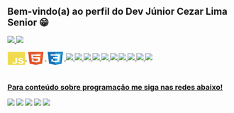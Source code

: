 ## Bem-vindo(a) ao perfil do Dev Júnior Cezar Lima Senior 😁

 <div>
   <a href="https://github.com/cezarlima">
   <img height="180em" src="https://github-readme-stats.vercel.app/api?username=cezarlima&show_icons=true&theme=tokyonight&include_all_commits=true&count_private=true"/>
   <img height="180em" src="https://github-readme-stats.vercel.app/api/top-langs/?username=cezarlima&layout=compact&langs_count=6&theme=tokyonight"/>
</div>
    
<div style="display: inline_block"><br>
  <img align="center" alt="Js" height="30" width="40" src="https://raw.githubusercontent.com/devicons/devicon/master/icons/javascript/javascript-plain.svg">
  <img align="center" alt="HTML" height="30" width="40" src="https://raw.githubusercontent.com/devicons/devicon/master/icons/html5/html5-original.svg">
  <img align="center" alt="CSS" height="30" width="40" src="https://raw.githubusercontent.com/devicons/devicon/master/icons/css3/css3-original.svg">
  <img src="https://cdn.jsdelivr.net/gh/devicons/devicon@latest/icons/react/react-original-wordmark.svg" />
  <img src="https://cdn.jsdelivr.net/gh/devicons/devicon@latest/icons/bootstrap/bootstrap-original-wordmark.svg" />
  <img src="https://cdn.jsdelivr.net/gh/devicons/devicon@latest/icons/angularjs/angularjs-original-wordmark.svg" />
  <img src="https://cdn.jsdelivr.net/gh/devicons/devicon@latest/icons/jquery/jquery-original-wordmark.svg" />
  <img src="https://cdn.jsdelivr.net/gh/devicons/devicon@latest/icons/nodejs/nodejs-original-wordmark.svg" />
  <img src="https://cdn.jsdelivr.net/gh/devicons/devicon@latest/icons/postgresql/postgresql-original-wordmark.svg" />
  <img src="https://cdn.jsdelivr.net/gh/devicons/devicon@latest/icons/mysql/mysql-original-wordmark.svg" />
  <img src="https://cdn.jsdelivr.net/gh/devicons/devicon@latest/icons/vscode/vscode-original-wordmark.svg" />
  <img src="https://cdn.jsdelivr.net/gh/devicons/devicon@latest/icons/canva/canva-original.svg" />
  <img src="https://cdn.jsdelivr.net/gh/devicons/devicon@latest/icons/github/github-original-wordmark.svg" />


</div>
 
<br>
 
### Para conteúdo sobre programação me siga nas redes abaixo!
 
<div> 
  <a href="https://www.youtube.com/cezarlima" target="_blank"><img src="https://img.shields.io/badge/YouTube-FF0000?style=for-the-badge&logo=youtube&logoColor=white" target="_blank"></a>
  <a href="https://instagram.com/cezarlima" target="_blank"><img src="https://img.shields.io/badge/-Instagram-%23E4405F?style=for-the-badge&logo=instagram&logoColor=white" target="_blank"></a>
 <a href="https://discord.gg/5DVhGKVf4h" target="_blank"><img src="https://img.shields.io/badge/Discord-7289DA?style=for-the-badge&logo=discord&logoColor=white" target="_blank"></a> 
  <a href = "mailto:gemeos@cezarlima.com"><img src="https://img.shields.io/badge/-Gmail-%23333?style=for-the-badge&logo=gmail&logoColor=white" target="_blank"></a>
  <a href="https://www.linkedin.com/in/cezarlima" target="_blank"><img src="https://img.shields.io/badge/-LinkedIn-%230077B5?style=for-the-badge&logo=linkedin&logoColor=white" target="_blank"></a>
</div>
